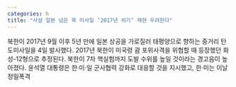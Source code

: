 ```yaml
---
categories: h
title: "사설 일본 넘은 북 미사일 ‘2017년 위기’ 재현 우려한다"
---
```

북한이 2017년 9월 이후 5년 만에 일본 상공을 가로질러 태평양으로 향하는 중거리 탄도미사일을 4일 발사했다. 2017년 북한이 미국령 괌 포위사격을 위협할 때 등장했던 화성-12형으로 추정된다. 북한이 7차 핵실험까지 도발 수위를 높일 것이라는 경고음이 높아졌다. 윤석열 대통령은 한·미·일 군사협력 강화로 대응할 것을 지시했고, 한·미는 이날 정밀폭격